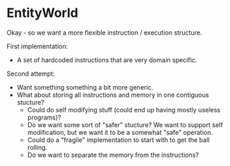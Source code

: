 # EntityWorld

Okay - so we want a more flexible instruction / execution structure.

First implementation:
- A set of hardcoded instructions that are very domain specific. 

Second attempt:
- Want something something a bit more generic.
- What about storing all instructions and memory in one contiguous stucture?
    - Could do self modifying stuff (could end up having mostly useless programs)?
    - Do we want some sort of "safer" stucture? We want to support self modification, but we want it to be a somewhat "safe" operation.
    - Could do a "fragile" implementation to start with to get the ball rolling.
    - Do we want to separate the memory from the instructions?